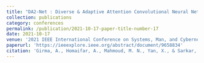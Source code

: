```yaml
---
title: "DA2-Net : Diverse & Adaptive Attention Convolutional Neural Network"
collection: publications
category: conferences
permalink: /publication/2021-10-17-paper-title-number-17
date: 2021-10-17
venue: '2021 IEEE International Conference on Systems, Man, and Cybernetics (SMC)'
paperurl: 'https://ieeexplore.ieee.org/abstract/document/9658834'
citation: 'Girma, A., Homaifar, A., Mahmoud, M. N., Yan, X., & Sarkar, M. (2021, October). DA 2-Net: Diverse & Adaptive Attention Convolutional Neural Network. In 2021 IEEE International Conference on Systems, Man, and Cybernetics (SMC) (pp. 1906-1912). IEEE.'
---
```

